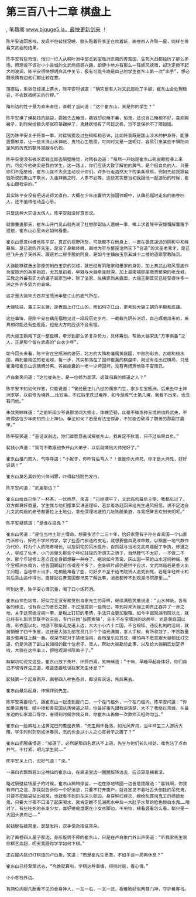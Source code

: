 # 第三百八十二章 棋盘上
, 笔趣阁 www.biquge5.la，最快更新剑来 ！

    陈平安返回客栈，发现不但裴钱没睡，额头贴着符箓正在吹着玩，画卷四人齐聚一屋，同样在等着文武庙的结果。

    陈平安有些奇怪，他们一行人从桐叶洲中部走到宝瓶洲东南的青鸾国，生死大战都经历了那么多场，照理说不该对小小县城的文武两庙感兴趣，即便小地方有那么一阵妖风妖雨，却注定掀不起大的波澜，陈平安很快想明白其中关节，极有可能今晚是自己的学生崔东山第一次“出手”，想必魏羡隋右边他们都比较在意。

    落座后，朱敛已经递上茶水，陈平安坦诚道：“确实是有人对文武庙动了手脚，崔东山会处理稳妥，不会耽搁明天的行程。”

    隋右边的性子最为直来直往，直截了当问道：“这个崔东山，真是你的学生？”

    陈平安摸了摸裴钱的脑袋，要她先去睡觉，裴钱却说睡不着，怕鬼，还说自己睡相不好，喜欢踢被子，到时候给额头那张符箓蹭掉了，鬼魅妖怪有了可趁之机，岂不是保护不了隋姐姐。

    因为陈平安关于符箓一事，对裴钱提及过些规矩和忌讳，比如符箓既是跋山涉水的护身符，能够震慑邪祟，让一些末流山水神祇、鬼物心生敬畏，可同时又是一盏明灯，容易引来某些不惧阳间罡风的厉鬼的额外觊觎与仇视。

    陈平安便没有强求裴钱立即去隔壁睡觉，对隋右边道：“虽然一开始是崔东山死皮赖脸凑上来的，可如今他确实是我的学生，这一路上，你们应该大致了解他的脾气，是个挺自负的人，只要你们不招惹他，崔东山就不太会主动设计你们。许多行走浩然天下的条条框框，例如先前我跟裴钱所说的欺山不欺水，入庙拜佛之时、人多不必等，这些其实是当初我跟他一起游历的时候，崔东山跟我讲的。”

    其实陈平安没有把话说得太直白，大概在少年皮囊的大骊国师眼中，从藕花福地走出的画卷四人，还不值得他动歪心思。

    只是这种大实话太伤人，陈平安就没好意思说。

    就像重逢那天，崔东山开门见山就先说了杜懋那副仙人遗蜕一事，嘴上求着陈平安慷慨解囊赠予遗蜕，崔东山心里未必如何看重。

    崔东山愿意纠缠他陈平安，真正的视野所及，可能都不在他身上，一直在极其遥远的阴影中和帷幕后，是已逝的齐先生，是没了身躯体魄，画地为牢与整座浩然天下“合道”的文圣老秀才，是已经飞升去了天外天、跟道老二掰手腕的阿良，是如今坐镇白玉京五城十二楼的道家掌教陆沉。

    大骊能够建造出那座仿制白玉京的剑楼，就已经有阴阳家和墨家的身影，加上真武山和风雪庙作为宝瓶洲的兵家祖庭，尤其是前者，早就与大骊牵连颇深，加上最南端那座商贾繁荣的老龙城，三教之外最有实力的诸子百家当中，除了法家、纵横家尚未露面，大骊王朝其实已经获得许多一洲之外许多势力的青睐。

    这才是大骊宋氏吞并宝瓶洲半壁江山的底气所在。

    大骊铁骑，藩王宋长镜，是表面上打江山的，而如何守江山，更考验大骊王朝的手腕和底蕴。

    这些事情，是陈平安在藕花福地见过一段段历史岁月、一截截光阴长河后，自己琢磨出来的，离真相可能还有些差距，但是大方向应该不会有错。

    而大骊王朝南下这一整盘棋，牵涉到那么多复杂势力，具体筹划、帮助大骊宋氏“万事俱备”之人，正是那个留在武庙的“白衣少年”。

    如今回头来看，陈平安在宝瓶洲的游历，北方的大隋和藩属黄庭国，中部的彩衣、古榆和梳水国，再到最南边的老龙城，每一步，其实都落在了国师崔瀺的棋盘中，就没有走出过棋局，只是崔瀺和崔东山这魂魄分离、各披皮囊的一老一少两国师，没有再搭理他陈平安而已。

    卢白象笑问道：“这位崔先生，是一位修为高深、返璞归真的修道之人？”

    陈平安不知如何作答，只能说道：“曾经是正儿八经的儒家门生，家乡在宝瓶洲，后来去中土神洲求学，以前修为境界……比较高，不过后来跌过境界，如今是练气士第几境，我看不出来，也没有问他。”

    朱敛笑眯眯道：“之前听闻少爷说那世间大修士，体魄坚韧，丝毫不输炼神三境的纯粹武夫，不晓得这位少年面相的山上神仙，拳法如何？若是有法宝傍身，不知能否破得了魏羡的那副甘露甲。”

    陈平安笑道：“丑话说前边，你们谁愿意去试探崔东山，我肯定不拦着，只不过后果自负。”

    裴钱小声道：“我可不敢跟他争开山大弟子，以后就喊他大师兄好了。”

    崔东山推门而入，气呼呼道：“小妮子，你咋背后骂人？！谁是你大师兄，你才是大师兄，好好说话！”

    崔东山莫名其妙的兴师问罪，吓得裴钱脸色发白。

    陈平安问道：“武庙那边？”

    崔东山给自己倒了一杯茶，一饮而尽，笑道：“已经摆平了，文武庙和幕后主使，我都见过了，双方都算好商量，学生我与他们摆事实讲道理嘛，若非着急赶回来给先生通风报信，说不定这会儿文武两庙的老爷都要拉上土地公，拿些深埋地底的几坛陈酿美酒，与我把臂言欢到天明呢。”

    陈平安疑惑道：“是谁在捣鬼？”

    崔东山笑道：“是位当地土财主惜命，想要多活个二三十年，恰好家里有子孙在青鸾国一个仙家门派修行，好的不学坏的学，学了些歪门邪道的皮毛，就想要擅自更改命数，以祸害一地气数作为代价，转为个人的阳寿增长、以及阴宅的风水提升，自然就与当地文武两庙起了争执，修道之人，学成了仙术，小门派里头那些个年纪轻轻的所谓天之骄子，自然脾气不太好，一不做二不休，那个年轻修士差点连金身都想要一并夺了。据说如今青鸾、庆山国一带的山水淫祠神祇，整个宝瓶洲东南方，给各国朝廷打杀得差不多了，金身碎片却仍是供不应求，文武两庙若是香火出了问题，当地修士出手，吃相是难看了些，可好歹不至于给书院贤人追究到死，若是年轻修士和背后靠山运作得当，直接就在青鸾国御书房了解此事，消息都传不到观湖书院那里……”

    听到这里，陈平安心情沉重，喝了口小炼药酒。

    崔东山神色如常，好似完全没有察觉到自家先生的异样，继续满脸笑意说道：“山水神祇，各有各的缘法，也有自己的善恶之报，不过是提前一些而已，等到将来大骊王朝真正吞并了一洲之地，关于这禁绝淫祠一事，是板上钉钉的事情，手法只会更加狠辣，如今中部观湖书院以北，就已经有礼部官员联手钦天监，专门开始‘按图索骥’，先生不在宝瓶洲的这两年，光是黄庭国以南、彩衣国以北，地底下那条走龙道上边，大大小小六十二国，不合规矩、违反礼制的淫祠，就被销毁了四千多座，这还是大骊礼部官员几乎个个油光满面，拿人手软，有所收敛了，不然数量最少要再往上翻一番。观湖书院对于禁绝淫祠，自然是乐见其成，哪怕再不愿意跟大骊朝廷打交道，仍是派遣了副山长领衔的数十位君子、贤人，帮助大骊勘验此事，以及给大骊朝廷划定界线，大骊在这件事上，很给观湖书院面子了。”

    絮絮叨叨说完这些，崔东山放下茶杯，环顾四周，笑眯眯道：“干嘛，早睡早起身体好，你们自己不晓得养生之道，难道还要耽误我家先生休息？”

    裴钱第一个起身跑开，画卷四人神色各异，都没有说话，先后离去。

    崔东山最后起身，作揖拜别先生。

    陈平安需要栓门，跟崔东山一起走到屋门口，一个在门槛外，一个在门槛内，陈平安问道：“你如果背着我，暗中掺和青鸾国这场佛道之辩，你最好事先跟我讲清楚，大不了我绕过京城，在最东边的仙家渡口等你，省得到时候你我反目，你崔东山再做一次欺师灭祖的勾当。”

    崔东山一脸裤裆上沾黄泥巴的委屈表情，“先生胸怀磊落，如光风霁月，当年师生二人游历大隋，学生时时刻刻如沐春风，怎的也会以小人之心度君子之腹了？”

    崔东山扼腕痛惜道：“知道了，必然是那四名扈从不上道，先生与他们长久相处，难免沾了点市井气，不打紧，明儿学生就……”

    陈平安关上门，没好气道：“滚。”

    一袭白衣飘飘若出尘神仙的崔东山，在廊道里边一圈圈旋转远去，应该算是横着滚。

    路过隔壁裴钱屋子的时候，崔东山稍稍停留，一边在原地转圈一边善意提醒道：“裴钱啊，你我有师门之谊，那我就告诉你一个好消息，只要不打开窗户，就肯定见不着吐舌头倒挂的吊死鬼，只要不把脑袋钻出被窝，也就看不到趴在床头那边，身穿鲜红嫁衣、嫁给乱葬岗鬼王的绣娘女鬼，只要大半夜不口渴了起床喝水，就肯定瞧不见溺死水中后一大肚子水草的脸色惨白水鬼……哦对了，有些枉死的长发少女，喜好蜷缩盘踞在小女孩脚边，不用怕，横看竖看怎么看，都只是一大团头发而已……”

    裴钱躲在被窝里，瑟瑟发抖，双手使劲捂住耳朵。

    到了画卷四人屋子那边，身形旋转不停的崔东山，只是在卢白象门外出声笑道：“听我家先生说你棋艺高超，明天我跟你学学如何下棋。”

    正在屋内挑灯打棋谱的卢白象，笑道：“若是崔先生愿意，不如手谈一局再休息？”

    崔东山已经渐渐远去，“今晚就算啦，学棋这种事情，得挑时辰，看心情。”

    小小客栈外边。

    有两位肉眼凡胎看不见的金身神人，一左一右，一文一武，板着脸好似两尊门神，守护着客栈。